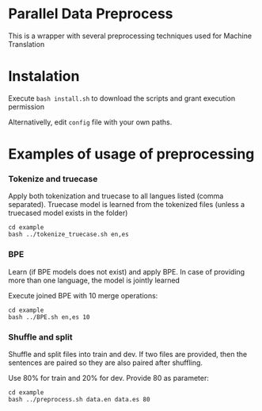 
Parallel Data Preprocess
===

This is a wrapper with several preprocessing techniques used for Machine Translation


# Instalation


Execute `bash install.sh` to download the scripts and grant execution permission

Alternativelly, edit `config` file with your own paths. 



# Examples of usage of preprocessing




###  Tokenize and truecase

Apply both tokenization and truecase to all langues listed (comma separated).
Truecase model is learned from the tokenized files (unless a truecased model exists in the folder)


```
cd example
bash ../tokenize_truecase.sh en,es
```




###  BPE

Learn (if BPE models does not exist) and apply BPE.
In case of providing more than one language, the model is jointly learned

Execute joined BPE with 10 merge operations:
```
cd example
bash ../BPE.sh en,es 10
```

###  Shuffle and split

Shuffle and split files into train and dev. If two files are provided, then the sentences are paired so they are also paired after shuffling.

Use 80% for train and 20% for dev. Provide 80 as parameter:

```
cd example
bash ../preprocess.sh data.en data.es 80
```
